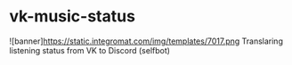 # vk-music-status
![banner]https://static.integromat.com/img/templates/7017.png
Translaring listening status from VK to Discord (selfbot)
